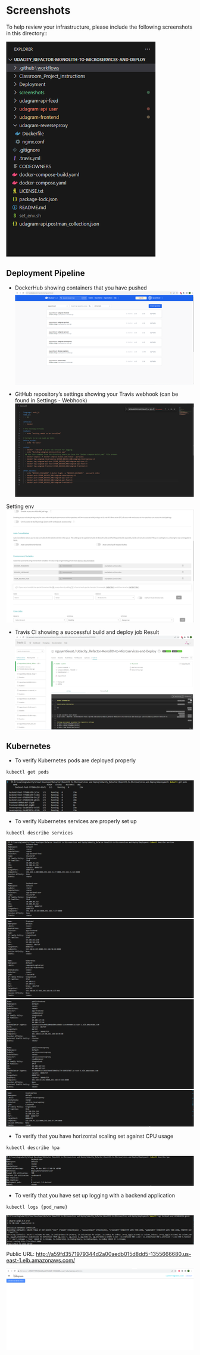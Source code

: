 # Screenshots
To help review your infrastructure, please include the following screenshots in this directory::

![Alt text](tree_folder.png)

## Deployment Pipeline
* DockerHub showing containers that you have pushed
![Alt text](docker_hub.png)

* GitHub repository’s settings showing your Travis webhook (can be found in Settings - Webhook)
![Alt text](Travis_yml.png)

Setting env
![Alt text](setting_Travis.png)

* Travis CI showing a successful build and deploy job
Result
![Alt text](result_Travis.png)


## Kubernetes
* To verify Kubernetes pods are deployed properly
```bash
kubectl get pods
```
![Alt text](get_pods.png)
* To verify Kubernetes services are properly set up
```bash
kubectl describe services
```
![Alt text](describe_services_1.png) 
![Alt text](describe_services_2.png) 
![Alt text](describe_services_3.png) 
![Alt text](describe_services_4.png)
* To verify that you have horizontal scaling set against CPU usage
```bash
kubectl describe hpa
```
![Alt text](describe_hpa.png)
* To verify that you have set up logging with a backend application
```bash
kubectl logs {pod_name}
```
![Alt text](log_backend-user-6fdd646596-gknn5.png)

Public URL:
http://a59fd3571979344d2a00aedb015d8dd5-1355666680.us-east-1.elb.amazonaws.com/

![Alt text](result.png)